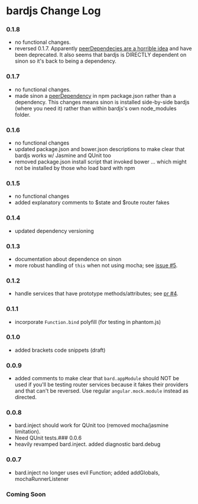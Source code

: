 bardjs Change Log
===================
### 0.1.8
- no functional changes.
- reversed 0.1.7. Apparently [peerDependecies are a horrible idea](https://github.com/npm/npm/issues/5080) and have been deprecated. It also seems that bardjs is DIRECTLY dependent on sinon so it's back to being a dependency.

### 0.1.7
- no functional changes.
- made sinon a [peerDependency](http://blog.nodejs.org/2013/02/07/peer-dependencies/) in npm package.json rather than a dependency. This changes means sinon is installed side-by-side bardjs (where you need it) rather than within bardjs's
own node_modules folder.

### 0.1.6
- no functional changes
- updated package.json and bower.json descriptions to make clear that bardjs works w/ Jasmine and QUnit too
- removed package.json install script that invoked bower ... which might not be installed by those who load bard with npm

### 0.1.5
- no functional changes
- added explanatory comments to $state and $route router fakes

### 0.1.4
- updated dependency versioning

### 0.1.3
- documentation about dependence on sinon
- more robust handling of `this` when not using mocha; see [issue #5](https://github.com/wardbell/bardjs/issues/5).

### 0.1.2
- handle services that have prototype methods/attributes; see
[pr #4](https://github.com/wardbell/bardjs/pull/4).

### 0.1.1
- incorporate `Function.bind` polyfill (for testing in phantom.js)

### 0.1.0
- added brackets code snippets (draft)

### 0.0.9
- added comments to make clear that `bard.appModule` should NOT be used if you'll be testing router services because it fakes their providers and that can't be reversed. Use regular `angular.mock.module` instead as directed.

### 0.0.8
- bard.inject should work for QUnit too (removed mocha/jasmine limitation).
- Need QUnit tests.### 0.0.6
- heavily revamped bard.inject. added diagnostic bard.debug

### 0.0.7
- bard.inject no longer uses evil Function; added addGlobals, mochaRunnerListener

### Coming Soon
